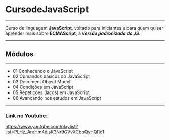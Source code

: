 # CursodeJavaScript
***
 Curso de linguagem __JavaScript__, voltado para iniciantes e para quem quiser aprender mais sobre __ECMAScript__, a __*versão padronizada do JS*__.
*** 
## Módulos
***

* 01 Conhecendo o JavaScript
* 02 Comandos básicos do JavaScript
* 03 Document Object Model
* 04 Condições em JavaScript
* 05 Repetições (laços) em JavaScript
* 06 Avançando nos estudos em JavaScript
***
### Link no Youtube:
https://www.youtube.com/playlist?list=PLHz_AreHm4dlsK3Nr9GVvXCbpQyHQl1o1